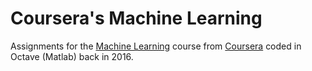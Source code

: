# Coursera's Machine Learning

Assignments for the [Machine Learning](https://www.coursera.org/learn/machine-learning) course from [Coursera](https://www.coursera.org/) coded in Octave (Matlab) back in 2016.